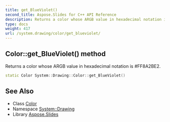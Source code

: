 ```yaml
---
title: get_BlueViolet()
second_title: Aspose.Slides for C++ API Reference
description: Returns a color whose ARGB value in hexadecimal notation is #FF8A2BE2.
type: docs
weight: 417
url: /system.drawing/color/get_blueviolet/
---
```

## Color::get_BlueViolet() method


Returns a color whose ARGB value in hexadecimal notation is #FF8A2BE2.

```cpp
static Color System::Drawing::Color::get_BlueViolet()
```

## See Also

* Class [Color](../)
* Namespace [System::Drawing](../../)
* Library [Aspose.Slides](../../../)